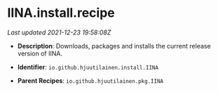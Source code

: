 # IINA.install.recipe

_Last updated 2021-12-23 19:58:08Z_

- **Description**: Downloads, packages and installs the current release version of IINA.

- **Identifier**: `io.github.hjuutilainen.install.IINA`

- **Parent Recipes**: `io.github.hjuutilainen.pkg.IINA`